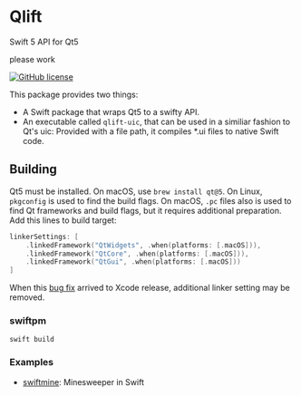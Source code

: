# Qlift
Swift 5 API for Qt5

please work

[![GitHub license](https://img.shields.io/badge/license-MIT-blue.svg)](https://raw.githubusercontent.com/Longhanks/qlift-swift-example/master/LICENSE)

This package provides two things:

 - A Swift package that wraps Qt5 to a swifty API.
 - An executable called `qlift-uic`, that can be used in a similiar fashion to Qt's uic: Provided with a file path, it compiles *.ui files to native Swift code.

## Building

Qt5 must be installed. On macOS, use `brew install qt@5`. On Linux, `pkgconfig` is used to find the build flags. On macOS, `.pc` files also is used to find Qt frameworks and build flags, but it requires additional preparation. Add this lines to build target:

```swift
linkerSettings: [
    .linkedFramework("QtWidgets", .when(platforms: [.macOS])),
    .linkedFramework("QtCore", .when(platforms: [.macOS])),
    .linkedFramework("QtGui", .when(platforms: [.macOS]))
]
```
When this [bug fix](https://github.com/apple/swift-package-manager/pull/3801) arrived to Xcode release, additional linker setting may be removed.

### swiftpm

`swift build`

### Examples

 - [swiftmine](https://github.com/Longhanks/swiftmine "swiftmine"): Minesweeper in Swift
